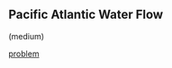 ## Pacific Atlantic Water Flow
(medium)

<a href="https://leetcode.com/problems/pacific-atlantic-water-flow/">problem</a>
